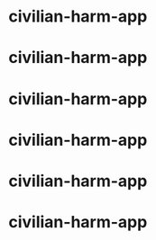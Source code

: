 # civilian-harm-app
# civilian-harm-app
# civilian-harm-app
# civilian-harm-app
# civilian-harm-app
# civilian-harm-app
